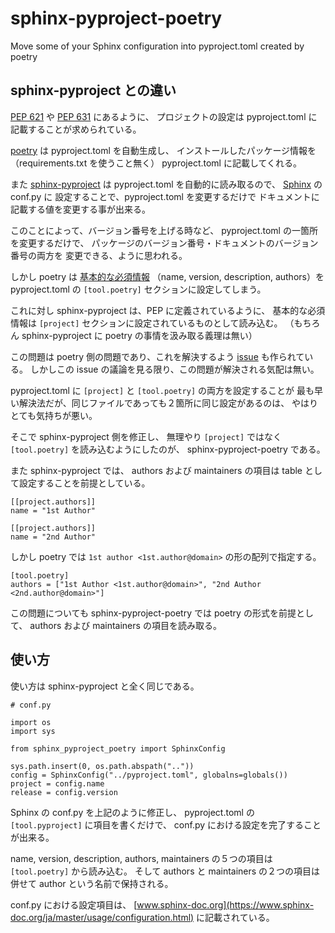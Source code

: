 # sphinx-pyproject-poetry

Move some of your Sphinx configuration into pyproject.toml created by poetry

## sphinx-pyproject との違い

[PEP 621](https://peps.python.org/pep-0621/) や
[PEP 631](https://peps.python.org/pep-0631/) にあるように、
プロジェクトの設定は pyproject.toml に記載することが求められている。

[poetry](https://python-poetry.org/) は pyproject.toml を自動生成し、
インストールしたパッケージ情報を（requirements.txt を使うこと無く）
pyproject.toml に記載してくれる。

また [sphinx-pyproject](https://github.com/sphinx-toolbox/sphinx-pyproject)
 は pyproject.toml を自動的に読み取るので、
[Sphinx](https://www.sphinx-doc.org/ja/master/) の conf.py に
設定することで、pyproject.toml を変更するだけで
ドキュメントに記載する値を変更する事が出来る。

このことによって、バージョン番号を上げる時など、
pyproject.toml の一箇所を変更するだけで、
パッケージのバージョン番号・ドキュメントのバージョン番号の両方を
変更できる、ように思われる。

しかし poetry は
[基本的な必須情報](https://cocoatomo.github.io/poetry-ja/pyproject/)
（name, version, description, authors）を
pyproject.toml の `[tool.poetry]` セクションに設定してしまう。

これに対し sphinx-pyproject は、PEP に定義されているように、
基本的な必須情報は `[project]` セクションに設定されているものとして読み込む。
（もちろん sphinx-pyproject に poetry の事情を汲み取る義理は無い）

この問題は poetry 側の問題であり、これを解決するよう
[issue](https://github.com/python-poetry/poetry/issues/3332) も作られている。
しかしこの issue の議論を見る限り、この問題が解決される気配は無い。

pyproject.toml に `[project]` と `[tool.poetry]` の両方を設定することが
最も早い解決法だが、同じファイルであっても２箇所に同じ設定があるのは、
やはりとても気持ちが悪い。

そこで sphinx-pyproject 側を修正し、
無理やり `[project]` ではなく `[tool.poetry]` を読み込むようにしたのが、
sphinx-pyproject-poetry である。

また sphinx-pyproject では、
authors および maintainers の項目は table として設定することを前提としている。

```
[[project.authors]]
name = "1st Author"

[[project.authors]]
name = "2nd Author"
```

しかし poetry では `1st author <1st.author@domain>` の形の配列で指定する。

```
[tool.poetry]
authors = ["1st Author <1st.author@domain>", "2nd Author <2nd.author@domain>"]
```

この問題についても sphinx-pyproject-poetry では poetry の形式を前提として、
authors および maintainers の項目を読み取る。

## 使い方

使い方は sphinx-pyproject と全く同じである。

```
# conf.py

import os
import sys

from sphinx_pyproject_poetry import SphinxConfig

sys.path.insert(0, os.path.abspath(".."))
config = SphinxConfig("../pyproject.toml", globalns=globals())
project = config.name
release = config.version
```

Sphinx の conf.py を上記のように修正し、
pyproject.toml の `[tool.pyproject]` に項目を書くだけで、
conf.py における設定を完了することが出来る。

name, version, description, authors, maintainers の５つの項目は
`[tool.poetry]` から読み込む。
そして authors と maintainers の２つの項目は併せて
author という名前で保持される。

conf.py における設定項目は、
[www.sphinx-doc.org](https://www.sphinx-doc.org/ja/master/usage/configuration.html)
に記載されている。
